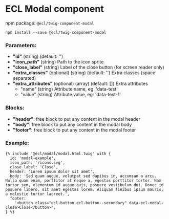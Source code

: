 # ECL Modal component

npm package: `@ecl/twig-component-modal`

```shell
npm install --save @ecl/twig-component-modal
```

### Parameters:

- **"id"** (string) (default: '')
- **"icon_path"** (string) Path to the icon sprite
- **"close_label"** (string) Label of the close button (for screen reader only)
- **"extra_classes"** (optional) (string) (default: '') Extra classes (space separated)
- **"extra_attributes"** (optional) (array) (default: []) Extra attributes
  - "name" (string) Attribute name, eg. 'data-test'
  - "value" (string) Attribute value, eg: 'data-test-1'

### Blocks:

- **"header"**: free block to put any content in the modal header
- **"body"**: free block to put any content in the modal body
- **"footer"**: free block to put any content in the modal footer

### Example:

<!-- prettier-ignore -->
```twig
{% include '@ecl/modal/modal.html.twig' with { 
  id: 'modal-example',
  icon_path: '/icons.svg',
  close_label: 'Close',
  header: 'Lorem ipsum dolor sit amet',
  body: 'Sed quam augue, volutpat sed dapibus in, accumsan a arcu. Nulla quam enim, porttitor at neque a, egestas porttitor tortor. Nam tortor sem, elementum id augue quis, posuere vestibulum dui. Donec id posuere libero, sit amet egestas lorem. Aliquam finibus ipsum mauris, a molestie tortor laoreet.',
  footer:
    '<button class="ecl-button ecl-button--secondary" data-ecl-modal-close>Close</button>',
} %}
```
